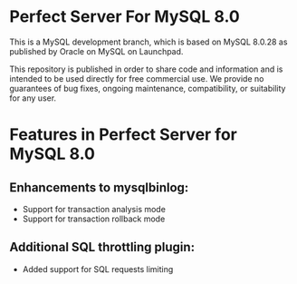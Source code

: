 # Perfect Server For MySQL 8.0
This is a MySQL development branch, which is based on MySQL 8.0.28 as published by Oracle on MySQL on Launchpad.

This repository is published in order to share code and information and is intended to be used directly for free commercial use. We provide no guarantees of bug fixes, ongoing maintenance, compatibility, or suitability for any user.

# Features in Perfect Server for MySQL 8.0
## Enhancements to mysqlbinlog:
* Support for transaction analysis mode
* Support for transaction rollback mode
## Additional SQL throttling plugin:
* Added support for SQL requests limiting
